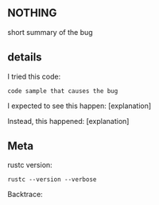 ## NOTHING

short summary of the bug

## details

I tried this code:

```
code sample that causes the bug
```

I expected to see this happen: [explanation]

Instead, this happened: [explanation]

## Meta

rustc version:
```
rustc --version --verbose
```

Backtrace:

